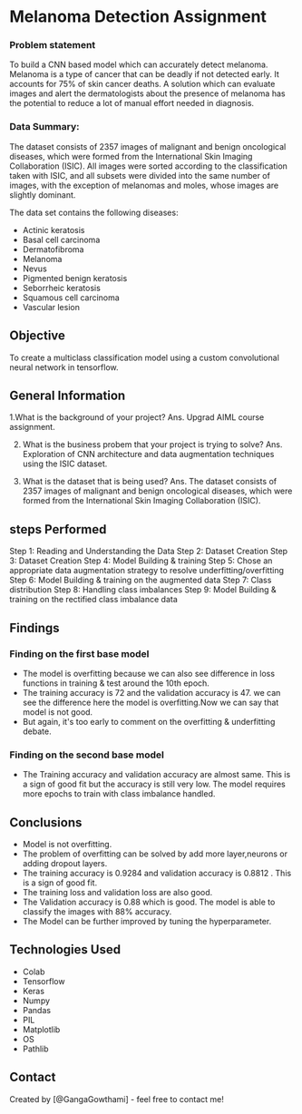 # Melanoma Detection Assignment
### Problem statement

To build a CNN based model which can accurately detect melanoma. Melanoma is a type of cancer that can be deadly if not detected early. It accounts for 75% of skin cancer deaths. A solution which can evaluate images and alert the dermatologists about the presence of melanoma has the potential to reduce a lot of manual effort needed in diagnosis.


### Data Summary:

The dataset consists of 2357 images of malignant and benign oncological diseases, which were formed from the International Skin Imaging Collaboration (ISIC). All images were sorted according to the classification taken with ISIC, and all subsets were divided into the same number of images, with the exception of melanomas and moles, whose images are slightly dominant.

The data set contains the following diseases:
- Actinic keratosis
- Basal cell carcinoma
- Dermatofibroma
- Melanoma
- Nevus
- Pigmented benign keratosis
- Seborrheic keratosis
- Squamous cell carcinoma
- Vascular lesion


## Objective

To create a multiclass classification model using a custom convolutional neural network in tensorflow.


## General Information

1.What is the background of your project?
Ans. Upgrad AIML course assignment.

2. What is the business probem that your project is trying to solve?
Ans. Exploration of CNN architecture and data augmentation techniques using the ISIC dataset.

3. What is the dataset that is being used?
Ans. The dataset consists of 2357 images of malignant and benign oncological diseases, which were formed from the International Skin Imaging Collaboration (ISIC).


## steps Performed

Step 1: Reading and Understanding the Data
Step 2: Dataset Creation
Step 3: Dataset Creation
Step 4: Model Building & training 
Step 5: Chose an appropriate data augmentation strategy to resolve underfitting/overfitting 
Step 6: Model Building & training on the augmented data 
Step 7: Class distribution
Step 8: Handling class imbalances
Step 9: Model Building & training on the rectified class imbalance data 

## Findings
### Finding on the first base model

- The model is overfitting because we can also see difference in loss functions in training & test around the 10th epoch.
- The training accuracy is 72 and the validation accuracy is 47. we can see the difference here the model is overfitting.Now we can say that model is not good.
- But again, it's too early to comment on the overfitting & underfitting debate.

### Finding on the second base model

- The Training accuracy and validation accuracy are almost same. This is a sign of good fit but the accuracy is still very low. The model requires more epochs to train with class imbalance handled.

## Conclusions

- Model is not overfitting.
- The problem of overfitting can be solved by add more layer,neurons or adding dropout layers.
- The training accuracy is 0.9284 and validation accuracy is 0.8812 . This is a sign of good fit.
- The training loss and validation loss are also good.
- The Validation accuracy is 0.88 which is good. The model is able to classify the images with 88% accuracy.
- The Model can be further improved by tuning the hyperparameter.


## Technologies Used

- Colab
- Tensorflow
- Keras
- Numpy
- Pandas
- PIL
- Matplotlib
- OS
- Pathlib

## Contact
Created by [@GangaGowthami] - feel free to contact me!




